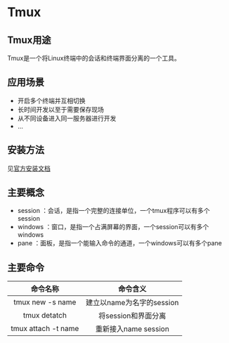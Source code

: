 Tmux
=============
Tmux用途
-------
Tmux是一个将Linux终端中的会话和终端界面分离的一个工具。

应用场景
------
+ 开启多个终端并互相切换
+ 长时间开发以至于需要保存现场
+ 从不同设备进入同一服务器进行开发
+ ...

安装方法
------
见[官方安装文档](https://github.com/tmux/tmux/wiki/Installing)

主要概念
------
+ session ：会话，是指一个完整的连接单位，一个tmux程序可以有多个session
+ windows ：窗口，是指一个占满屏幕的界面，一个session可以有多个windows
+ pane    ：面板，是指一个能输入命令的通道，一个windows可以有多个pane

主要命令
------
| 命令名称 | 命令含义 |
|:------:|:------:|
| tmux new -s name | 建立以name为名字的session |
| tmux detatch | 将session和界面分离 |
| tmux attach -t name | 重新接入name session |
